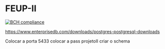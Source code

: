 # FEUP-II

[![BCH compliance](https://bettercodehub.com/edge/badge/Fabio-Morais/FEUP-II?branch=master&token=2ded680450502e8dac8047995bb8bcb7fb56a36b)](https://bettercodehub.com/)

https://www.enterprisedb.com/downloads/postgres-postgresql-downloads

Colocar a porta 5433
colocar a pass projetoII
criar o schema
